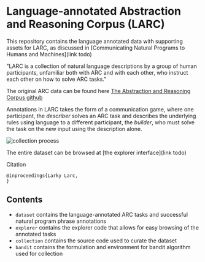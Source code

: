 # Language-annotated Abstraction and Reasoning Corpus (LARC)

This repository contains the language annotated data with supporting assets for LARC, as discussed in [Communicating Natural Programs to Humans and Machines](link todo)

"LARC is a collection of natural language descriptions by a group of human participants, unfamiliar both with ARC and with each other, who instruct each other on how to solve ARC tasks."

The original ARC data can be found here [The Abstraction and Reasoning Corpus github](https://github.com/fchollet/ARC)

Annotations in LARC takes the form of a communication game, where 
one participant, the *describer* solves an ARC task and describes the underlying rules using language to a different participant, 
the *builder*, who must solve the task on the new input using the description alone. 

![collection process](https://raw.githubusercontent.com/samacqua/LARC/main/assets/collection.jpg)

The entire dataset can be browsed at [the explorer interface](link todo)

Citation
```
@inproceedings{Larky Larc,
}
```

## Contents
- `dataset` contains the language-annotated ARC tasks and successful natural program phrase annotations
- `explorer` contains the explorer code that allows for easy browsing of the annotated tasks
- `collection` contains the source code used to curate the dataset
- `bandit` contains the formulation and environment for bandit algorithm used for collection
